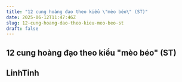 ```yaml
---
title: "12 cung hoàng đạo theo kiểu \"mèo béo\" (ST)"
date: 2025-06-12T11:47:46Z
slug: 12-cung-hoang-dao-theo-kieu-meo-beo-st
draft: false
---
```


## 12 cung hoàng đạo theo kiểu "mèo béo" (ST)

## LinhTinh

